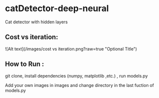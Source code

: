 # catDetector-deep-neural
Cat detector with hidden layers

## Cost vs iteration:

![Alt text](/images/cost vs iteration.png?raw=true "Optional Title")

## How to Run :

git clone, install dependencies (numpy, matplotlib ,etc.) , run models.py 

Add your own images in images and change directory in the last fuction of models.py

